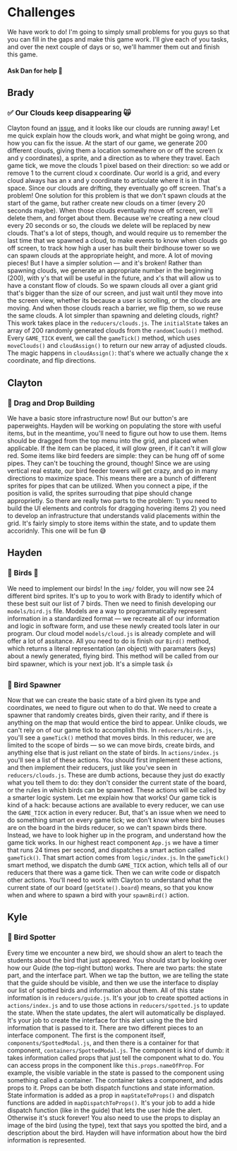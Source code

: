 
# Challenges
We have work to do! I'm going to simply small problems for you guys so that you can fill in the gaps and make this game work. I'll give each of you tasks, and over the next couple of days or so, we'll hammer them out and finish this game. 

#### Ask Dan for help 👊

## Brady

### ✅ Our Clouds keep disappearing 🙀
Clayton found an [issue](https://github.com/GM-Coding-Club/birdhouse/issues/2), and it looks like our clouds are running away! Let me quick explain how the clouds work, and what might be going wrong, and how you can fix the issue. At the start of our game, we generate 200 different clouds, giving them a location somewhere on or off the screen (x and y coordinates), a sprite, and a direction as to where they travel. Each game tick, we move the clouds 1 pixel based on their direction: so we add or remove 1 to the current cloud x coordinate. Our world is a grid, and every cloud always has an x and y coordinate to articulate where it is in that space. Since our clouds are drifting, they eventually go off screen. That's a problem! One solution for this problem is that we don't spawn clouds at the start of the game, but rather create new clouds on a timer (every 20 seconds maybe). When those clouds eventually move off screen, we'll delete them, and forget about them. Because we're creating a new cloud every 20 seconds or so, the clouds we delete will be replaced by new clouds. That's a lot of steps, though, and would require us to remember the last time that we spawned a cloud, to make events to know when clouds go off screen, to track how high a user has built their birdhouse tower so we can spawn clouds at the appropriate height, and more. A lot of moving pieces! But I have a simpler solution — and it's broken! Rather than spawning clouds, we generate an appropriate number in the beginning (200), with y's that will be useful in the future, and x's that will allow us to have a constant flow of clouds. So we spawn clouds all over a giant grid that's bigger than the size of our screen, and just wait until they move into the screen view, whether its because a user is scrolling, or the clouds are moving. And when those clouds reach a barrier, we flip them, so we reuse the same clouds. A lot simpler than spawning and deleting clouds, right? This work takes place in the `reducers/clouds.js`. The `initialState` takes an array of 200 randomly generated clouds from the `randomClouds()` method. Every `GAME_TICK` event, we call the `gameTick()` method, which uses `moveClouds()` and `cloudAssign()` to return our new array of adjusted clouds. The magic happens in `cloudAssign()`: that's where we actually change the x coordinate, and flip directions. 

## Clayton

### 🛑 Drag and Drop Building

We have a basic store infrastructure now! But our button's are paperweights. Hayden will be working on populating the store with useful items, but in the meantime, you'll need to figure out how to use them. Items should be dragged from the top menu into the grid, and placed when applicable. If the item can be placed, it will glow green, if it can't it will glow red. Some items like bird feeders are simple: they can be hung off of some pipes. They can't be touching the ground, though! Since we are using vertical real estate, our bird feeder towers will get crazy, and go in many directions to maximize space. This means there are a bunch of different sprites for pipes that can be utilized. When you connect a pipe, if the position is valid, the sprites surrouding that pipe should change approprietly. So there are really two parts to the problem: 1) you need to build the UI elements and controls for dragging hovering items 2) you need to develop an infrastructure that understands valid placements within the grid. It's fairly simply to store items within the state, and to update them accoridnly. This one will be fun 😅

## Hayden

### 🛑 Birds 🦉

We need to implement our birds! In the `img/` folder, you will now see 24 different bird sprites. It's up to you to work with Brady to identify which of these best suit our list of 7 birds. Then we need to finish developing our `models/bird.js` file. Models are a way to programmatically represent information in a standardized format — we recreate all of our information and logic in software form, and use these newly created tools later in our program. Our cloud model `models/cloud.js` is already complete and will offer a lot of assitance. All you need to do is finish our `Bird()` method, which returns a literal representation (an object) with paramaters (keys) about a newly generated, flying bird. This method will be called from our bird spawner, which is your next job. It's a simple task 👍

### 🛑 Bird Spawner

Now that we can create the basic state of a bird given its type and coordinates, we need to figure out when to do that. We need to create a spawner that randomly creates birds, given their rarity, and if there is anything on the map that would entice the bird to appear. Unlike clouds, we can't rely on of our game tick to accomplish this. In `reducers/birds.js`, you'll see a `gameTick()` method that moves birds. In this reducer, we are limited to the scope of birds — so we can move birds, create birds, and anything else that is just reliant on the state of birds. In `actions/index.js` you'll see a list of these actions. You should first implement these actions, and then implement their reducers, just like you've seen in `reducers/clouds.js`. These are dumb actions, because they just do exactly what you tell them to do: they don't consider the current state of the board, or the rules in which birds can be spawned. These actions will be called by a smarter logic system. Let me explain how that works! Our game tick is kind of a hack: because actions are available to every reducer, we can use the `GAME_TICK` action in every reducer. But, that's an issue when we need to do something smart on every game tick; we don't know where bird houses are on the board in the birds reducer, so we can't spawn birds there. Instead, we have to look higher up in the program, and understand how the game tick works. In our highest react component `App.js` we have a timer that runs 24 times per second, and dispatches a smart action called `gameTick()`. That smart action comes from `logic/index.js`. In the `gameTick()` smart method, we dispatch the dumb `GAME_TICK` action, which tells all of our reducers that there was a game tick. Then we can write code or dispatch other actions. You'll need to work with Clayton to understand what the current state of our board (`getState().board`) means, so that you know when and where to spawn a bird with your `spawnBird()` action.

## Kyle 

### 🛑 Bird Spotter

Every time we encounter a new bird, we should show an alert to teach the students about the bird that just appeared. You should start by looking over how our Guide (the top-right button) works. There are two parts: the state part, and the interface part. When we tap the button, we are telling the state that the guide should be visible, and then we use the interface to display our list of spotted birds and information about them. All of this state information is in `reducers/guide.js`. It's your job to create spotted actions in `actions/index.js` and to use those actions in `reducers/spotted.js` to update the state. When the state updates, the alert will automatically be displayed. It's your job to create the interface for this alert using the the bird information that is passed to it. There are two different pieces to an interface component. The first is the component itself, `components/SpottedModal.js`, and then there is a container for that component, `containers/SpottedModal.js`. The component is kind of dumb: it takes information called props that just tell the component what to do. You can access props in the component like `this.props.nameOfProp`. For example, the visible variable in the state is passed to the component using something called a container. The container takes a component, and adds props to it. Props can be both dispatch functions and state information. State information is added as a prop in `mapStateToProps()` and dispatch functions are added in `mapDispatchToProps()`. It's your job to add a hide dispatch function (like in the guide) that lets the user hide the alert. Otherwise it's stuck forever! You also need to use the props to display an image of the bird (using the type), text that says you spotted the bird, and a description about the bird. Hayden will have information about how the bird information is represented.